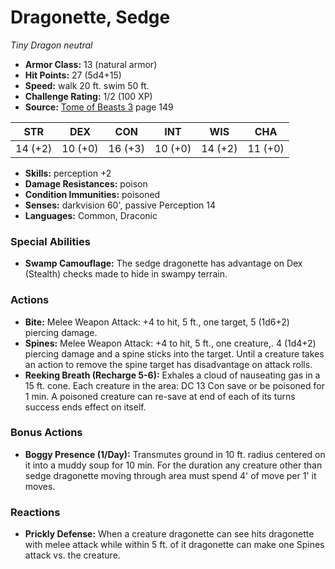 # Dragonette, Sedge

*Tiny* *Dragon* *neutral*

- **Armor Class:** 13 (natural armor)
- **Hit Points:** 27 (5d4+15)
- **Speed:** walk 20 ft. swim 50 ft.
- **Challenge Rating:** 1/2 (100 XP)
- **Source:** [Tome of Beasts 3](https://koboldpress.com/kpstore/product/tome-of-beasts-3-for-5th-edition/) page 149

| STR | DEX | CON | INT | WIS | CHA |
| --- | --- | --- | --- | --- | --- |
| 14 (+2) | 10 (+0) | 16 (+3) | 10 (+0) | 14 (+2) | 11 (+0) |

- **Skills:** perception +2
- **Damage Resistances:** poison
- **Condition Immunities:** poisoned
- **Senses:** darkvision 60', passive Perception 14
- **Languages:** Common, Draconic

### Special Abilities

- **Swamp Camouflage:** The sedge dragonette has advantage on Dex (Stealth) checks made to hide in swampy terrain.

### Actions

- **Bite:** Melee Weapon Attack: +4 to hit, 5 ft., one target, 5 (1d6+2) piercing damage.
- **Spines:** Melee Weapon Attack: +4 to hit, 5 ft., one creature,. 4 (1d4+2) piercing damage and a spine sticks into the target. Until a creature takes an action to remove the spine target has disadvantage on attack rolls.
- **Reeking Breath (Recharge 5-6):** Exhales a cloud of nauseating gas in a 15 ft. cone. Each creature in the area: DC 13 Con save or be poisoned for 1 min. A poisoned creature can re-save at end of each of its turns success ends effect on itself.

### Bonus Actions

- **Boggy Presence (1/Day):** Transmutes ground in 10 ft. radius centered on it into a muddy soup for 10 min. For the duration any creature other than sedge dragonette moving through area must spend 4' of move per 1' it moves.

### Reactions

- **Prickly Defense:** When a creature dragonette can see hits dragonette with melee attack while within 5 ft. of it dragonette can make one Spines attack vs. the creature.


